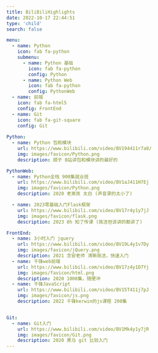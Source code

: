 ```yaml
---
title: BiliBiliHighlights
date: 2022-10-17 22:44:51
type: 'child'
search: false

menu:
  - name: Python
    icon: fab fa-python
    submenu:
      - name: Python 基础
        icon: fab fa-python
        config: Python
      - name: Python Web
        icon: fab fa-python
        config: PythonWeb
  - name: 前端
    icon: fab fa-html5
    config: FrontEnd
  - name: Git
    icon: fab fa-git-square
    config: Git
        
Python:
  - name: Python 包和模块
    url: https://www.bilibili.com/video/BV194411r7a8/
    img: images/favicon/Python.png
    description: 顺子 B站讲包和模块讲的最好的

PythonWeb:
  - name: Python全栈 900集就业班
    url: https://www.bilibili.com/video/BV1aJ411H7Ej
    img: images/favicon/Python.png
    description: 2020 老男孩 太白 (声音录的太小了)

  - name: 2023零基础入门Flask框架
    url: https://www.bilibili.com/video/BV17r4y1y7jJ
    img: images/favicon/flask.png
    description: 2023 8h 知了传课 (简洁但该讲的都讲了)

FrontEnd:
  - name: 3小时入门 jquery
    url: https://www.bilibili.com/video/BV19L4y1v7Dy
    img: images/favicon/jQuery.png
    description: 2021 念安老师 清晰简洁，快速入门
  - name: 千锋web前端
    url: https://www.bilibili.com/video/BV17z4y1D7Yj
    img: images/favicon/html.png
    description: 2020 1000集，随便冲
  - name: 千锋JavaScript
    url: https://www.bilibili.com/video/BV15T411j7pJ
    img: images/favicon/js.png
    description: 2022 千锋kerwin的js课程 200集


Git:
  - name: Git入门
    url: https://www.bilibili.com/video/BV1Mk4y1y7jR
    img: images/favicon/Git.png
    description: 2020 黑马 git 比较入门
---
```

